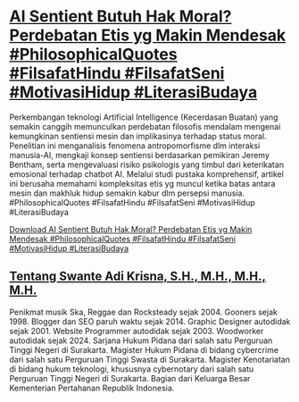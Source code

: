 # [AI Sentient Butuh Hak Moral? Perdebatan Etis yg Makin Mendesak #PhilosophicalQuotes #FilsafatHindu #FilsafatSeni #MotivasiHidup #LiterasiBudaya](https://swanteadikrisna.com/filsafat/website/29/ai-sentient-butuh-hak-moral-perdebatan-etis-yg-makin-mendesak/)

Perkembangan teknologi Artificial Intelligence (Kecerdasan Buatan) yang semakin canggih memunculkan perdebatan filosofis mendalam mengenai kemungkinan sentiensi mesin dan implikasinya terhadap status moral. Penelitian ini menganalisis fenomena antropomorfisme dlm interaksi manusia-AI, mengkaji konsep sentiensi berdasarkan pemikiran Jeremy Bentham, serta mengevaluasi risiko psikologis yang timbul dari keterikatan emosional terhadap chatbot AI. Melalui studi pustaka komprehensif, artikel ini berusaha memahami kompleksitas etis yg muncul ketika batas antara mesin dan makhluk hidup semakin kabur dlm persepsi manusia. #PhilosophicalQuotes #FilsafatHindu #FilsafatSeni #MotivasiHidup #LiterasiBudaya 

[Download AI Sentient Butuh Hak Moral? Perdebatan Etis yg Makin Mendesak #PhilosophicalQuotes #FilsafatHindu #FilsafatSeni #MotivasiHidup #LiterasiBudaya](https://swanteadikrisna.com/filsafat/website/29/ai-sentient-butuh-hak-moral-perdebatan-etis-yg-makin-mendesak/)


## [Tentang Swante Adi Krisna, S.H., M.H., M.H., M.H.](https://swanteadikrisna.com/)

Penikmat musik Ska, Reggae dan Rocksteady sejak 2004. Gooners sejak 1998. Blogger dan SEO paruh waktu sejak 2014. Graphic Designer autodidak sejak 2001. Website Programmer autodidak sejak 2003. Woodworker autodidak sejak 2024. Sarjana Hukum Pidana dari salah satu Perguruan Tinggi Negeri di Surakarta. Magister Hukum Pidana di bidang cybercrime dari salah satu Perguruan Tinggi Swasta di Surakarta. Magister Kenotariatan di bidang hukum teknologi, khususnya cybernotary dari salah satu Perguruan Tinggi Negeri di Surakarta. Bagian dari Keluarga Besar Kementerian Pertahanan Republik Indonesia.